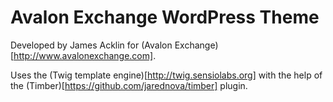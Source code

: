 # Avalon Exchange WordPress Theme

Developed by James Acklin for (Avalon Exchange)[http://www.avalonexchange.com].

Uses the (Twig template engine)[http://twig.sensiolabs.org] with the help of the (Timber)[https://github.com/jarednova/timber] plugin.